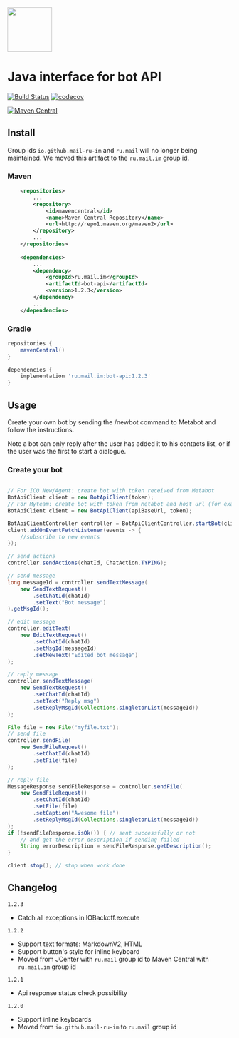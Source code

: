 <img src="https://github.com/mail-ru-im/bot-python/blob/master/logo.png" width="100" height="100">

# Java interface for bot API

[![Build Status](https://travis-ci.org/mail-ru-im/bot-java.svg?branch=master)](https://travis-ci.org/mail-ru-im/bot-java)
[![codecov](https://codecov.io/gh/mail-ru-im/bot-java/branch/master/graph/badge.svg)](https://codecov.io/gh/mail-ru-im/bot-java)

[![Maven Central](https://maven-badges.herokuapp.com/maven-central/ru.mail.im/bot-api/badge.svg)](https://maven-badges.herokuapp.com/maven-central/ru.mail.im/bot-api)

## Install

Group ids `io.github.mail-ru-im` and `ru.mail` will no longer being maintained. We moved this artifact to the `ru.mail.im` group id.

### Maven
```xml
    <repositories>
        ...
        <repository>
            <id>mavencentral</id>
            <name>Maven Central Repository</name>
            <url>http://repo1.maven.org/maven2</url>
        </repository>
        ...
    </repositories>
    
    <dependencies>
        ...
        <dependency>
            <groupId>ru.mail.im</groupId>
            <artifactId>bot-api</artifactId>
            <version>1.2.3</version>
        </dependency>
        ...
    </dependencies>

```
### Gradle
```groovy
repositories {
    mavenCentral()
}

dependencies {
    implementation 'ru.mail.im:bot-api:1.2.3'
}
```

## Usage

Create your own bot by sending the /newbot command to Metabot and follow the instructions.

Note a bot can only reply after the user has added it to his contacts list, or if the user was the first to start a dialogue.

### Create your bot

```java

// For ICQ New/Agent: create bot with token received from Metabot
BotApiClient client = new BotApiClient(token);
// For Myteam: create bot with token from Metabot and host url (for example `https://myteam.mail.ru/`)
BotApiClient client = new BotApiClient(apiBaseUrl, token);

BotApiClientController controller = BotApiClientController.startBot(client);
client.addOnEventFetchListener(events -> { 
    //subscribe to new events
});

// send actions
controller.sendActions(chatId, ChatAction.TYPING);

// send message
long messageId = controller.sendTextMessage(
    new SendTextRequest()
        .setChatId(chatId)
        .setText("Bot message")
).getMsgId();

// edit message
controller.editText(
    new EditTextRequest()
        .setChatId(chatId)
        .setMsgId(messageId)
        .setNewText("Edited bot message")
);  

// reply message
controller.sendTextMessage(
    new SendTextRequest()
        .setChatId(chatId)
        .setText("Reply msg")
        .setReplyMsgId(Collections.singletonList(messageId))
);

File file = new File("myfile.txt");
// send file
controller.sendFile(
    new SendFileRequest()
        .setChatId(chatId)
        .setFile(file)
);

// reply file
MessageResponse sendFileResponse = controller.sendFile(
    new SendFileRequest()
        .setChatId(chatId)
        .setFile(file)
        .setCaption("Awesome file")
        .setReplyMsgId(Collections.singletonList(messageId))
);
if (!sendFileResponse.isOk()) { // sent successfully or not
    // and get the error description if sending failed
    String errorDescription = sendFileResponse.getDescription();
}

client.stop(); // stop when work done
```

## Changelog

`1.2.3`
- Catch all exceptions in IOBackoff.execute

`1.2.2` 
- Support text formats: MarkdownV2, HTML
- Support button's style for inline keyboard
- Moved from JCenter with `ru.mail` group id to Maven Central with `ru.mail.im` group id

`1.2.1` 
- Api response status check possibility

`1.2.0` 
- Support inline keyboards        
- Moved from `io.github.mail-ru-im` to `ru.mail` group id

